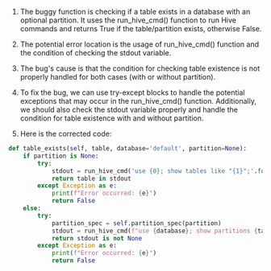 1. The buggy function is checking if a table exists in a database with an optional partition. It uses the run_hive_cmd() function to run Hive commands and returns True if the table/partition exists, otherwise False.

2. The potential error location is the usage of run_hive_cmd() function and the condition of checking the stdout variable.

3. The bug's cause is that the condition for checking table existence is not properly handled for both cases (with or without partition).

4. To fix the bug, we can use try-except blocks to handle the potential exceptions that may occur in the run_hive_cmd() function. Additionally, we should also check the stdout variable properly and handle the condition for table existence with and without partition.

5. Here is the corrected code:
```python
def table_exists(self, table, database='default', partition=None):
    if partition is None:
        try:
            stdout = run_hive_cmd('use {0}; show tables like "{1}";'.format(database, table))
            return table in stdout
        except Exception as e:
            print(f"Error occurred: {e}")
            return False
    else:
        try:
            partition_spec = self.partition_spec(partition)
            stdout = run_hive_cmd(f"use {database}; show partitions {table} partition ({partition_spec})")
            return stdout is not None
        except Exception as e:
            print(f"Error occurred: {e}")
            return False
```